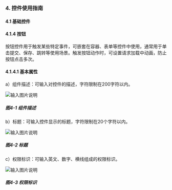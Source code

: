 ### 4. 控件使用指南

#### 4.1 基础控件

#### 4.1.4 按钮

按钮控件用于触发某些特定事件，可嵌套在容器、表单等控件中使用，通常用于单击提交、保存、跳转等使用场景。触发按钮动作时，可设置请求加载中动画，防止按钮点击多次。

#### 4.1.4.1 基本属性

a）组件描述：可输入对控件的描述，字符限制在200字符以内。

![输入图片说明](../../../../images/%20SoFlu%EF%BC%88%E5%89%8D%E7%AB%AF%EF%BC%89%E5%85%A8%E8%87%AA%E5%8A%A8%E5%BC%80%E5%8F%91%E5%B9%B3%E5%8F%B0%E6%95%99%E7%A8%8B/1.%20%E6%9C%80%E6%96%B0%E7%89%88%E6%9C%AC%20-%20%E6%9B%B4%E6%96%B0%E6%97%A5%E6%9C%9F%20-%202023.01.10/4.%20%E6%8E%A7%E4%BB%B6%E4%BD%BF%E7%94%A8%E6%8C%87%E5%8D%97/1.%20%E5%9F%BA%E7%A1%80%E6%8E%A7%E4%BB%B6/4-1.png)

##### 图4-1 组件描述

b）标题：可输入控件显示的标题，字符限制在20个字符以内。

![输入图片说明](../../../../images/%20SoFlu%EF%BC%88%E5%89%8D%E7%AB%AF%EF%BC%89%E5%85%A8%E8%87%AA%E5%8A%A8%E5%BC%80%E5%8F%91%E5%B9%B3%E5%8F%B0%E6%95%99%E7%A8%8B/1.%20%E6%9C%80%E6%96%B0%E7%89%88%E6%9C%AC%20-%20%E6%9B%B4%E6%96%B0%E6%97%A5%E6%9C%9F%20-%202023.01.10/4.%20%E6%8E%A7%E4%BB%B6%E4%BD%BF%E7%94%A8%E6%8C%87%E5%8D%97/1.%20%E5%9F%BA%E7%A1%80%E6%8E%A7%E4%BB%B6/4-2.png)

##### 图4-2 标题

c）权限标识：可输入英文、数字、横线组成的权限标识。

![输入图片说明](../../../../images/%20SoFlu%EF%BC%88%E5%89%8D%E7%AB%AF%EF%BC%89%E5%85%A8%E8%87%AA%E5%8A%A8%E5%BC%80%E5%8F%91%E5%B9%B3%E5%8F%B0%E6%95%99%E7%A8%8B/1.%20%E6%9C%80%E6%96%B0%E7%89%88%E6%9C%AC%20-%20%E6%9B%B4%E6%96%B0%E6%97%A5%E6%9C%9F%20-%202023.01.10/4.%20%E6%8E%A7%E4%BB%B6%E4%BD%BF%E7%94%A8%E6%8C%87%E5%8D%97/1.%20%E5%9F%BA%E7%A1%80%E6%8E%A7%E4%BB%B6/4-3.png)

##### 图4-3 权限标识

